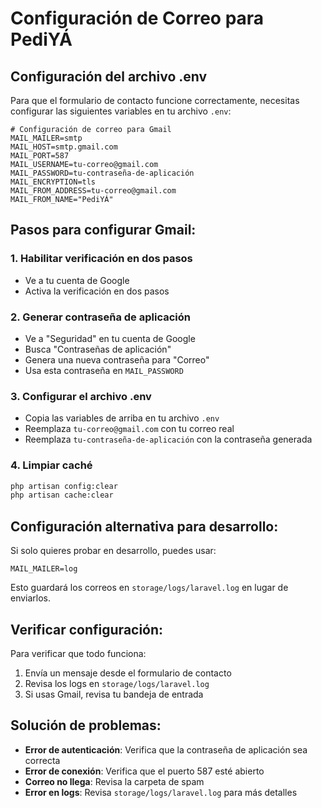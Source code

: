 # Configuración de Correo para PediYÁ

## Configuración del archivo .env

Para que el formulario de contacto funcione correctamente, necesitas configurar las siguientes variables en tu archivo `.env`:

```env
# Configuración de correo para Gmail
MAIL_MAILER=smtp
MAIL_HOST=smtp.gmail.com
MAIL_PORT=587
MAIL_USERNAME=tu-correo@gmail.com
MAIL_PASSWORD=tu-contraseña-de-aplicación
MAIL_ENCRYPTION=tls
MAIL_FROM_ADDRESS=tu-correo@gmail.com
MAIL_FROM_NAME="PediYÁ"
```

## Pasos para configurar Gmail:

### 1. Habilitar verificación en dos pasos
- Ve a tu cuenta de Google
- Activa la verificación en dos pasos

### 2. Generar contraseña de aplicación
- Ve a "Seguridad" en tu cuenta de Google
- Busca "Contraseñas de aplicación"
- Genera una nueva contraseña para "Correo"
- Usa esta contraseña en `MAIL_PASSWORD`

### 3. Configurar el archivo .env
- Copia las variables de arriba en tu archivo `.env`
- Reemplaza `tu-correo@gmail.com` con tu correo real
- Reemplaza `tu-contraseña-de-aplicación` con la contraseña generada

### 4. Limpiar caché
```bash
php artisan config:clear
php artisan cache:clear
```

## Configuración alternativa para desarrollo:

Si solo quieres probar en desarrollo, puedes usar:

```env
MAIL_MAILER=log
```

Esto guardará los correos en `storage/logs/laravel.log` en lugar de enviarlos.

## Verificar configuración:

Para verificar que todo funciona:

1. Envía un mensaje desde el formulario de contacto
2. Revisa los logs en `storage/logs/laravel.log`
3. Si usas Gmail, revisa tu bandeja de entrada

## Solución de problemas:

- **Error de autenticación**: Verifica que la contraseña de aplicación sea correcta
- **Error de conexión**: Verifica que el puerto 587 esté abierto
- **Correo no llega**: Revisa la carpeta de spam
- **Error en logs**: Revisa `storage/logs/laravel.log` para más detalles 
